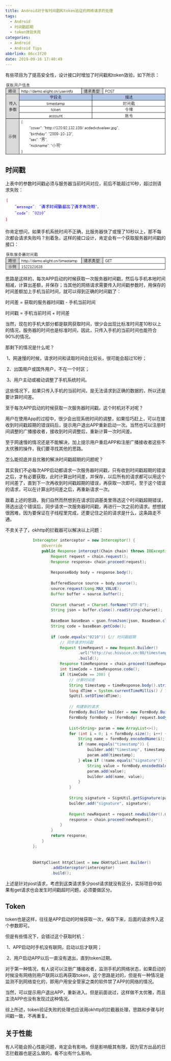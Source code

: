 ```yaml
---
title: Android对于有时间戳和token验证的网络请求的处理
tags:
  - Android
  - 时间戳超期
  - token效验失败
categories:
  - Android
  - Android Tips
abbrlink: 86cc3f20
date: 2019-09-16 17:40:49
---
```


有些项目为了提高安全性，设计接口时增加了时间戳和token效验，如下所示：

![](https://raw.githubusercontent.com/zhangmiaocc/blogImageResource/master/img/20190916174259.png)

<!--more-->

## 时间戳

上表中的参数时间戳必须与服务器当前时间对应，前后不能超过10秒，超过则请求失败：

![](https://raw.githubusercontent.com/zhangmiaocc/blogImageResource/master/img/20190916174321.png)

你肯定想问，如果手机系统时间不正确，比服务器快了或慢了10秒以上，那不每次都会请求失败吗？别着急，这样的接口设计，肯定会有一个获取服务器时间戳的接口：

![](https://raw.githubusercontent.com/zhangmiaocc/blogImageResource/master/img/20190916174309.png)

思路是这样的，每次APP启动的时候获取一次服务器时间戳，然后与手机本地时间相减，计算出差额，并保存；当其他的网络请求需要传入时间戳参数时，用保存的时间差额加上手机当前时间，就可以得到正确的时间戳了：

时间差 = 获取的服务器时间戳 - 手机当前时间

时间戳 = 手机当前时间 + 时间差



当然，现在的手机大部分都是联网获取时间，很少会出现比标准时间差10秒以上的情况，服务器的时间也是标准时间，因此，只传入手机的当前时间也能符合90%的情况。

那剩下的情况是什么呢？

​    1、网速慢的时候，请求时间和读取时间会比较长，很可能会超过10秒；

​    2、出国用户或国外用户，不在一个时区；

​    3、用户主动或被动调整了手机系统时间。

这些情况下，如果只传入手机的当前时间，是无法请求到正确的数据的，所以还是要计算时间差。



至于每次APP启动的时候获取一次服务器时间戳，这个时机对不对呢？

用户在使用App的过程中，很少会出现系统时间的调整，如果恰巧赶上，可以在接收到时间戳超期的错误码后，提示用户退出APP重新启动一次。当然也可以注册时间调整的广播接收者，接收到时间调整后，重新计算一次时间差。

至于网速慢的情况还是不能解决，加上提示用户重启APP和注册广播接收者这些不太优雅的操作，我们要寻找其他的思路。



怎么能彻底并且优雅的解决时间戳超期的问题呢？

其实我们不必每次APP启动都请求一次服务器时间戳，只有收到时间戳超期的错误之后，才有必要获取，此时计算出时间差，并保存，以后所有的请求都可以用这个时间差了，直到下一次再收到时间戳超期的错误，再获取一次即可。至于这个错误的请求，可以在计算出时间差之后，再重新请求一次。

跟着上述的思路，我们自然而然想到在请求回调基类里筛选这个时间戳超期错误，筛选出这个错误后，同步请求一次服务器时间戳，再进行一次之前的请求。想想就很困难，因为要保证在子线程里完成，还要记住之前的请求是什么，这条路走不通。



不卖关子了，okhttp的拦截器可以解决以上问题：



```java
            Interceptor interceptor = new Interceptor() {
                @Override
                public Response intercept(Chain chain) throws IOException {
                    Request request = chain.request();
                    Response response= chain.proceed(request);
    
                    ResponseBody body = response.body();
    
                    BufferedSource source = body.source();
                    source.request(Long.MAX_VALUE);
                    Buffer buffer = source.buffer();
    
                    Charset charset = Charset.forName("UTF-8");
                    String json = buffer.clone().readString(charset);
    
                    BaseBean baseBean = gson.fromJson(json, BaseBean.class);
                    String code = baseBean.getCode();
    
                    if (code.equals("0210")) {// 时间戳超期
                        // 同步请求时间戳
                        Request timeRequest = new Request.Builder()
                                .url("http://uc.hivoice.cn:80/timestamp.jsp")
                                .build();
                        Response timeResponse = chain.proceed(timeRequest);
                        int timeCode = timeResponse.code();
                        if (timeCode == 200) {
                            // 计算时间差
                            String timestamp = timeResponse.body().string().trim();
                            long dTime = System.currentTimeMillis() / 1000 - Long.parseLong(timestamp);
                            SpUtil.setDTime(dTime);
            
                            // 构建新的请求
                            FormBody.Builder builder = new FormBody.Builder();
                            FormBody formBody = (FormBody) request.body();
            
                            List<String> param = new ArrayList<>();
                            for (int i = 0; i < formBody.size(); i++) {
                                String name = formBody.encodedName(i);
                                if (name.equals("timestamp")) {
                                    builder.add("timestamp", timestamp);
                                    param.add(timestamp);
                                } else if (!name.equals("signature")) {
                                    String value = formBody.encodedValue(i);
                                    param.add(value);
                                    builder.add(name, value);
                                }
                            }
            
                            String signature = SignUtil.getSignature(param);
                            builder.add("signature", signature);
            
                            Request newRequest = request.newBuilder().method("POST", builder.build()).build();
                            response = chain.proceed(newRequest);
                        }
                    }
                    return response;
                }
            };
    
            
            OkHttpClient httpClient = new OkHttpClient.Builder()
                    .addInterceptor(interceptor)
                    .build();
```

上述是针对post请求，考虑到这类请求多少post请求就没有区分，实际项目中如果有get请求也会发生时间戳超时问题，必须要做区分。



## Token

token也是这样，往往是APP启动的时候获取一次，保存下来，后面的请求传入这个参数即可。

但是有些情况下，会错过这个获取时机：

​    1、APP启动时手机没有联网，启动以后才联网；

​    2、用户启动APP以后一直没有退出，直到token过期。

对于第一种情况，有人说可以注册广播接收者，监测手机的网络状态，如果启动的时候没有网络则用户联网以后再获取token，这个思路是对的，但是有一种情况是监测不到网络变化的，即用户用安全管家之类的软件禁了APP的网络的情况。

当然，可以提示用户退出APP，重新进入。但是前面说过，这样做不太优雅，而且主流APP也没有发现过这种情况。

综上所述，token验证失败的处理也应该用okhttp的拦截器处理，思路和步骤与时间戳一致，不再重复。



## 关于性能

有人可能会担心性能问题，肯定会有影响，但是影响极其有限，因为官方出品的日志拦截器也是这么做的，看不出有什么影响。